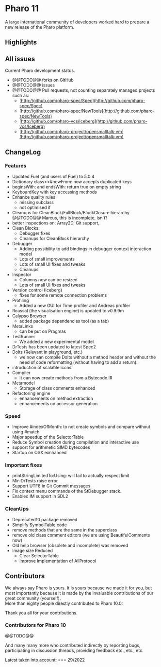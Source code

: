 # Pharo 11

A large international community of developers worked hard to prepare a new release of the Pharo platform.

## Highlights

## All issues
Current Pharo development status.
- @@TODO@@ forks on GitHub
- @@TODO@@ issues
- @@TODO@@ Pull requests, not counting separately managed projects such as:
	- [http://github.com/pharo-spec/Spec](http://github.com/pharo-spec/Spec)
	- [http://github.com/pharo-spec/NewTools](http://github.com/pharo-spec/NewTools)
	- [http://github.com/pharo-vcs/Iceberg](http://github.com/pharo-vcs/Iceberg)
	- [http://github.com/pharo-project/opensmalltalk-vm](http://github.com/pharo-project/opensmalltalk-vm)

## ChangeLog
  
### Features

- Updated Fuel (and users of Fuel) to 5.0.4
- Dictionary class<<#newFrom: now accepts duplicated keys
- beginsWith: and endsWith:  return true on empty string
- KeyboardKey with key accessing methods
- Enhance quality rules 
    - missing subclass
    - not optimised if 
- Cleanups for CleanBlock/FullBlock/BlockClosure hierarchy
  @@TODO@@ Marcus, this is incomplete, isn't?
- better inspections on: Array2D, Git support, 
- Clean Blocks: 
    - Debugger fixes
    - Cleanups for CleanBlock hierarchy
- Debugger 
    - Adding possibility to add bindings in debugger context interaction model
    - Lots of small improvements
    - Lots of small UI fixes and tweaks
    - Cleanups
- Inspector
    - Columns now can be resized
    - Lots of small UI fixes and tweaks
- Version control (Iceberg)
	- fixes for some remote connection problems
- Profiling
	- Added a new GUI for Time profiler and Andreas profiler
- Roassal (the visualisation engine) is updated to v0.9.9m
- Calypso Browser
	- added package dependencies tool (as a tab)
- MetaLinks
    - can be put on Pragmas
- TestRunner
    - We added a new experimental model
- DrTests has been updated to latest Spec2
- DoIts (Relevant in playground, etc.)
    - we now can compile DoIts without a method header and without the need of code reformatting (without having to add a return).
- introduction of scalable icons.
- Compiler
    - It can now create methods from a Bytecode IR
- Metamodel
    - Storage of class comments enhanced
- Refactoring engine 
	- enhancements on method extraction
	- enhancements on accessor generation

### Speed

- Improve #indexOfMonth: to not create symbols and compare without using #match 
- Major speedup of the SelectorTable
- Reduce Symbol creation during compilation and interactive use
- support for arithmetic SIMD bytecodes 
- Startup on OSX exnhanced

### Important fixes

- printStringLimitedTo:Using: will fail to actually respect limit 
- MiniDrTests raise error 
- Support UTF8 in Git Commit messages
- Fix context menu commands of the StDebugger stack.
- Enabled IM support in SDL2

### CleanUps

- Deprecated10 package removed
- Simplify SymbolTable code
- remove methods that are the same in the superclass
- remove old class comment editors (we are using BeautifulComments now)
- Old help browser (obsolete and incomplete) was removed
- Image size Reduced
    - Clear SelectorTable
    - Improve Implementation of AllProtocol

## Contributors

We always say Pharo is yours. It is yours because we made it for you, but most importantly because it is made by the invaluable contributions of our great community (yourself).  
More than eighty people directly contributed to Pharo 10.0:  

Thank you all for your contributions.

### Contributors for Pharo 10

@@TODO@@

And many many more who contributed indirectly by reporting bugs, participating in discussion threads, providing feedback etc., etc., etc.


Latest taken into account: === 29/2022


